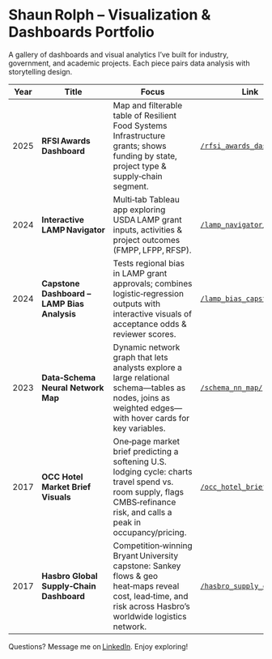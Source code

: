 # Shaun Rolph – Visualization & Dashboards Portfolio

A gallery of dashboards and visual analytics I’ve built for industry, government, and academic projects.  Each piece pairs data analysis with storytelling design.

| Year | Title | Focus | Link |
|------|-------|-------|------|
| 2025 | **RFSI Awards Dashboard** | Map and filterable table of Resilient Food Systems Infrastructure grants; shows funding by state, project type & supply‑chain segment. | [`/rfsi_awards_dashboard/`](./rfsi_awards_dashboard/) |
| 2024 | **Interactive LAMP Navigator** | Multi‑tab Tableau app exploring USDA LAMP grant inputs, activities & project outcomes (FMPP, LFPP, RFSP). | [`/lamp_navigator/`](./lamp_navigator/) |
| 2024 | **Capstone Dashboard – LAMP Bias Analysis** | Tests regional bias in LAMP grant approvals; combines logistic‑regression outputs with interactive visuals of acceptance odds & reviewer scores. | [`/lamp_bias_capstone/`](./lamp_bias_capstone/) |
| 2023 | **Data‑Schema Neural Network Map** | Dynamic network graph that lets analysts explore a large relational schema—tables as nodes, joins as weighted edges—with hover cards for key variables. | [`/schema_nn_map/`](./schema_nn_map/) |
| 2017 | **OCC Hotel Market Brief Visuals** | One‑page market brief predicting a softening U.S. lodging cycle: charts travel spend vs. room supply, flags CMBS‑refinance risk, and calls a peak in occupancy/pricing. | [`/occ_hotel_brief_viz.pdf`](./occ_hotel_brief_viz.pdf) |
| 2017 | **Hasbro Global Supply‑Chain Dashboard** | Competition‑winning Bryant University capstone: Sankey flows & geo heat‑maps reveal cost, lead‑time, and risk across Hasbro’s worldwide logistics network. | [`/hasbro_supply_chain/`](./hasbro_supply_chain/) |

Questions? Message me on [LinkedIn](https://www.linkedin.com/in/shaun-rolph-79692b74/).  Enjoy exploring!
